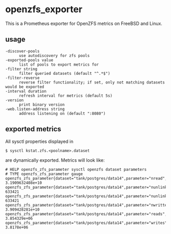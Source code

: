 # openzfs_exporter

This is a Prometheus exporter for OpenZFS metrics on FreeBSD and Linux.

## usage

```
-discover-pools
      use autodiscovery for zfs pools
-exported-pools value
      list of pools to export metrics for
-filter string
      filter queried datasets (default "^.*$")
-filter-reverse
      reverse filter functionality; if set, only not matching datasets would be exported
-interval duration
      refresh interval for metrics (default 5s)
-version
      print binary version
-web.listen-address string
      address listening on (default ":8080")
```

## exported metrics

All sysctl properties displayed in
```shell
$ sysctl kstat.zfs.<poolname>.dataset
```
are dynamically exported.
Metrics will look like:
```prometheus
# HELP openzfs_zfs_parameter sysctl openzfs dataset parameters
# TYPE openzfs_zfs_parameter gauge
openzfs_zfs_parameter{dataset="tank/postgres/data14",parameter="nread",pool="tank"} 3.1909632408e+10
openzfs_zfs_parameter{dataset="tank/postgres/data14",parameter="nunlinked",pool="tank"} 633421
openzfs_zfs_parameter{dataset="tank/postgres/data14",parameter="nunlinks",pool="tank"} 633421
openzfs_zfs_parameter{dataset="tank/postgres/data14",parameter="nwritten",pool="tank"} 3.909428281e+10
openzfs_zfs_parameter{dataset="tank/postgres/data14",parameter="reads",pool="tank"} 3.854329e+06
openzfs_zfs_parameter{dataset="tank/postgres/data14",parameter="writes",pool="tank"} 3.8178e+06
```

